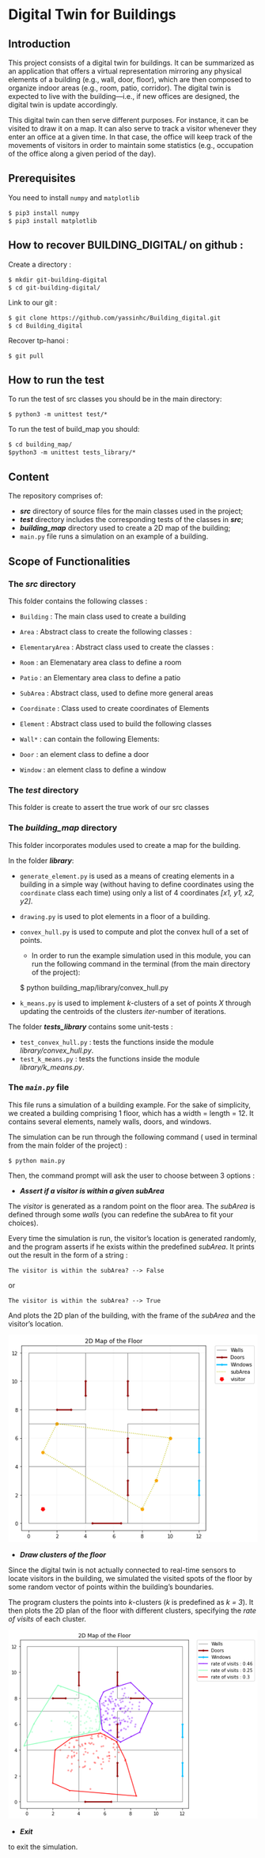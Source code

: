 # Digital Twin for Buildings

## Introduction 

This project consists of a digital twin for buildings. It can be summarized as an application that offers a virtual representation mirroring any physical elements of a building (e.g., wall, door, floor), which are then composed to organize indoor areas (e.g., room, patio, corridor). The digital twin is expected to live with the building—i.e., if new offices are designed, the digital twin is update accordingly.

This digital twin can then serve different purposes. For instance, it can be visited to draw it on a map. It can also serve to track a visitor whenever they enter an office at a given time. In that case, the office will keep track of the movements of visitors in order to maintain some statistics (e.g., occupation of the office along a given period of the day).

## Prerequisites 
You need to install `numpy` and `matplotlib`

	$ pip3 install numpy  
	$ pip3 install matplotlib  


## How to recover BUILDING_DIGITAL/ on github :  

Create a directory :   


	$ mkdir git-building-digital  
	$ cd git-building-digital/  

Link to our git : 


	$ git clone https://github.com/yassinhc/Building_digital.git  
	$ cd Building_digital   


Recover tp-hanoi :   


	$ git pull     

## How to run the test

To run the test of src classes you should be in the main directory:

    $ python3 -m unittest test/*

To run the test of build_map you should:

    $ cd building_map/
    $python3 -m unittest tests_library/*

## Content
The repository comprises of:

- ***src*** directory of source files for the main classes used in the project;
- ***test*** directory includes the corresponding tests of the classes in ***src***;
- ***building_map*** directory used to create a 2D map of the building;
- `main.py` file runs a simulation on an example of a building. 


## Scope of Functionalities

### The ***src*** directory

This folder contains the following classes : 
* `Building` : The main class used to create a building 

* `Area` : Abstract class to create the following classes  : 
* `ElementaryArea` : Abstract class used to create the classes : 
* `Room` : an Elemenatary area class to define a room
* `Patio` : an Elementary area class to define a patio
* `SubArea` : Abstract class, used to define more general areas
* `Coordinate` : Class used to create coordinates of Elements
* `Element` : Abstract class used to build the following classes
* `Wall*` : can contain the following Elements: 
* `Door` : an element class to define a door
* `Window` : an element class to define a window

### The ***test*** directory
This folder is create to assert the true work of our src classes


### The ***building_map*** directory
This folder incorporates modules used to create a map for the building. 

In the folder ***library***:
* `generate_element.py` is used as a means of creating elements in a building in a simple way (without having to define coordinates using the `coordinate` class each time) using only a list of 4 coordinates *[x1, y1, x2, y2]*.


*  `drawing.py` is used to plot elements in a floor of a building.


* `convex_hull.py` is used to compute and plot the convex hull of a set of points.  

    * In order to run the example simulation used in this module, you can run the following command in the terminal (from the main directory of the project):
    

    $ python building_map/library/convex_hull.py


* `k_means.py` is used to implement *k*-clusters of a set of points *X* through updating the centroids of the clusters *iter*-number of iterations.


The folder ***tests_library*** contains some unit-tests : 
* `test_convex_hull.py` : tests the functions inside the module *library/convex_hull.py*. 
* `test_k_means.py` : tests the functions inside the module *library/k_means.py*. 

### The *`main.py`* file

This file runs a simulation of a building example. For the sake of simplicity, we created a building comprising 1 floor, which has a width = length = 12. It contains several elements, namely walls, doors, and windows. 

The simulation can be run through the following command ( used in terminal from the main folder of the project) : 

    $ python main.py

Then, the command prompt will ask the user to choose between 3 options : 
* ***Assert if a visitor is within a given subArea***

The *visitor* is generated as a random point on the floor area. The *subArea* is defined through some *walls* (you can redefine the subArea to fit your choices). 

Every time the simulation is run, the visitor’s location is generated randomly, and the program asserts if he exists within the predefined *subArea*. It prints out the result in the form of a string : 

    The visitor is within the subArea? --> False
or

    The visitor is within the subArea? --> True

And plots the 2D plan of the building, with the frame of the *subArea* and the visitor’s location. 

![Photo of the visitor location](img/choix1_area.png)

* ***Draw clusters of the floor***

Since the digital twin is not actually connected to real-time sensors to locate visitors in the building, we simulated the visited spots of the floor by some random vector of points within the building’s boundaries. 

The program clusters the points into *k*-clusters (*k* is predefined as *k = 3*). It then plots the 2D plan of the floor with different clusters, specifying the *rate of visits* of each cluster. 

![Photo of the clustering](img/choix2_clustering.png)


* ***Exit***

to exit the simulation.
